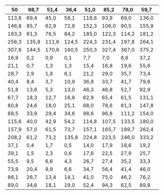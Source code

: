 | 50    | 98,7   | 51,4   | 36,4   | 51,0   | 85,2   | 78,0   | 59,7   | 116,2   | 319,7   | 681,9   | 559,3   | 316,9   |   2832,7 |
|-------|--------|--------|--------|--------|--------|--------|--------|---------|---------|---------|---------|---------|----------|
| 113,8 | 69,4   | 45,0   | 58,1   | 118,6  | 93,9   | 69,0   | 136,0  | 363,6   | 803,0   | 636,3   | 371,0   | 3076,5  |       40 |
| 146,8 | 85,7   | 62,9   | 72,8   | 152,3  | 106,0  | 90,5   | 155,9  | 523,8   | 959,3   | 716,0   | 392,6   | 3308,4  |       30 |
| 193,3 | 91,3   | 76,5   | 84,2   | 185,0  | 122,3  | 114,2  | 181,2  | 662,0   | 1039,8  | 829,7   | 501,7   | 3506,5  |       20 |
| 256,3 | 135,8  | 111,6  | 124,5  | 224,3  | 231,4  | 197,8  | 264,1  | 745,0   | 1368,2  | 1033,3  | 575,3   | 3804,7  |       10 |
| 307,6 | 144,5  | 170,6  | 160,5  | 250,3  | 327,4  | 367,0  | 375,2  | 1132,5  | 1531,0  | 1326,1  | 726,5   | 4192,2  |        5 |
| 16,9  | 0,2    | 0,9    | 0,1    | 7,7    | 7,0    | 8,6    | 37,2   | 71,3    | 260,7   | 172,2   | 51,9    | 1395,0  |       95 |
| 21,1  | 0,7    | 1,3    | 1,3    | 15,4   | 16,8   | 19,6   | 55,6   | 122,0   | 319,2   | 184,8   | 63,7    | 1630,6  |       90 |
| 28,7  | 2,9    | 1,8    | 6,1    | 21,2   | 29,0   | 35,7   | 73,4   | 148,0   | 363,0   | 252,6   | 87,6    | 1739,5  |       80 |
| 40,4  | 8,4    | 3,7    | 10,9   | 36,8   | 33,7   | 41,7   | 79,6   | 176,8   | 439,4   | 281,6   | 129,6   | 1867,9  |       70 |
| 51,8  | 13,6   | 5,3    | 13,0   | 46,3   | 46,8   | 52,7   | 92,9   | 203,4   | 517,0   | 299,2   | 164,6   | 2013,1  |       60 |
| 67,7  | 18,3   | 12,7   | 16,8   | 62,9   | 65,4   | 61,5   | 131,1  | 252,8   | 589,0   | 329,0   | 179,5   | 2131,2  |       50 |
| 80,8  | 24,6   | 18,0   | 25,1   | 68,0   | 78,6   | 81,3   | 147,8  | 331,5   | 689,8   | 417,0   | 198,0   | 2236,8  |       40 |
| 88,5  | 33,9   | 29,4   | 34,6   | 98,6   | 96,8   | 111,2  | 154,0  | 420,7   | 767,2   | 542,2   | 230,9   | 2367,6  |       30 |
| 115,6 | 40,0   | 42,9   | 54,2   | 114,8  | 107,5  | 133,5  | 180,0  | 526,4   | 881,8   | 606,0   | 303,3   | 2525,5  |       20 |
| 157,9 | 57,0   | 61,5   | 73,7   | 157,1  | 165,7  | 189,7  | 262,4  | 697,2   | 996,1   | 801,2   | 407,2   | 2941,5  |       10 |
| 208,2 | 61,2   | 73,2   | 135,8  | 224,8  | 223,5  | 246,0  | 333,2  | 833,3   | 1038,7  | 1086,4  | 483,8   | 3195,7  |        5 |
| 37,1  | 0,4    | 1,7    | 0,5    | 14,0   | 17,9   | 18,6   | 19,2   | 104,6   | 204,6   | 212,5   | 100,1   | 1719,0  |       95 |
| 39,1  | 1,5    | 2,3    | 0,6    | 17,6   | 22,5   | 27,9   | 25,7   | 113,3   | 353,9   | 267,4   | 123,5   | 1857,6  |       90 |
| 55,5  | 9,5    | 6,6    | 4,3    | 26,7   | 27,4   | 35,2   | 33,3   | 150,7   | 410,9   | 319,8   | 169,4   | 2095,2  |       80 |
| 73,9  | 20,4   | 9,9    | 6,6    | 34,7   | 56,4   | 41,4   | 46,0   | 180,5   | 509,1   | 361,3   | 203,8   | 2379,6  |       70 |
| 86,1  | 26,7   | 13,4   | 14,1   | 41,0   | 75,0   | 46,2   | 76,2   | 228,1   | 534,1   | 473,4   | 251,3   | 2473,8  |       60 |
| 89,0  | 34,6   | 18,1   | 19,0   | 52,4   | 94,3   | 62,5   | 89,8   | 273,0   | 622,3   | 575,2   | 308,6   | 2690,9  |       50 |